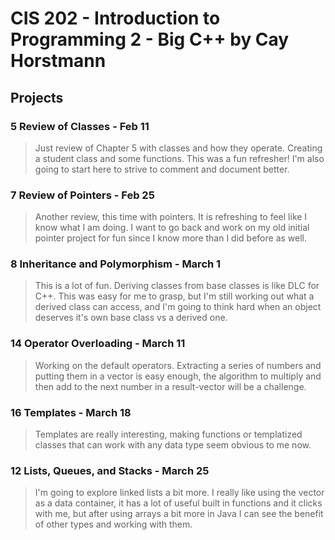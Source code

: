 # CIS 202 - Introduction to Programming 2 - Big C++ by Cay Horstmann

## Projects

### 5 Review of Classes - Feb 11
>Just review of Chapter 5 with classes and how they operate. Creating a student class and some functions.
>This was a fun refresher! I'm also going to start here to strive to comment and document better.
### 7 Review of Pointers - Feb 25
>Another review, this time with pointers. It is refreshing to feel like I know what I am doing. I want to
>go back and work on my old initial pointer project for fun since I know more than I did before as well.
### 8 Inheritance and Polymorphism - March 1
>This is a lot of fun. Deriving classes from base classes is like DLC for C++.
>This was easy for me to grasp, but I'm still working out what a derived class can access, and I'm going to think hard when an object deserves it's own base class vs a derived one.
### 14 Operator Overloading - March 11
>Working on the default operators. Extracting a series of numbers and putting them in a vector is easy enough, the algorithm to multiply and then add to the next number
>in a result-vector will be a challenge.
### 16 Templates - March 18
>Templates are really interesting, making functions or templatized classes that can work with any data type seem obvious to me now.
### 12 Lists, Queues, and Stacks - March 25
>I'm going to explore linked lists a bit more. I really like using the vector as a data container, it has a lot of useful built
>in functions and it clicks with me, but after using arrays a bit more in Java I can see the benefit of other types and working with them.
